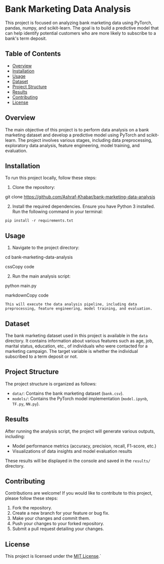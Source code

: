 # Bank Marketing Data Analysis

This project is focused on analyzing bank marketing data using PyTorch, pandas, numpy, and scikit-learn. The goal is to build a predictive model that can help identify potential customers who are more likely to subscribe to a bank's term deposit.

## Table of Contents

- [Overview](#overview)
- [Installation](#installation)
- [Usage](#usage)
- [Dataset](#dataset)
- [Project Structure](#project-structure)
- [Results](#results)
- [Contributing](#contributing)
- [License](#license)

## Overview

The main objective of this project is to perform data analysis on a bank marketing dataset and develop a predictive model using PyTorch and scikit-learn. The project involves various stages, including data preprocessing, exploratory data analysis, feature engineering, model training, and evaluation.

## Installation

To run this project locally, follow these steps:

1. Clone the repository:

git clone <https://github.com/Ashraf-Khabar/bank-marketing-data-analysis>

2. Install the required dependencies. Ensure you have Python 3 installed. Run the following command in your terminal:

`pip install -r requirements.txt`

## Usage

1. Navigate to the project directory:

cd bank-marketing-data-analysis

cssCopy code

 2. Run the main analysis script:

python main.py

markdownCopy code

 `This will execute the data analysis pipeline, including data preprocessing, feature engineering, model training, and evaluation.`

## Dataset

The bank marketing dataset used in this project is available in the `data` directory. It contains information about various features such as age, job, marital status, education, etc., of individuals who were contacted for a marketing campaign. The target variable is whether the individual subscribed to a term deposit or not.

## Project Structure

The project structure is organized as follows:

- `data/`: Contains the bank marketing dataset (`bank.csv`).
- `models/`: Contains the PyTorch model implementation (`model.ipynb`, `TF.py`, `NN.py`).

## Results

After running the analysis script, the project will generate various outputs, including:

- Model performance metrics (accuracy, precision, recall, F1-score, etc.)
- Visualizations of data insights and model evaluation results

These results will be displayed in the console and saved in the `results/` directory.

## Contributing

Contributions are welcome! If you would like to contribute to this project, please follow these steps:

1. Fork the repository.
2. Create a new branch for your feature or bug fix.
3. Make your changes and commit them.
4. Push your changes to your forked repository.
5. Submit a pull request detailing your changes.

## License

This project is licensed under the [MIT License](LICENSE).`
